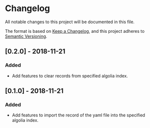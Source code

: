 # Changelog
All notable changes to this project will be documented in this file.

The format is based on [Keep a Changelog](https://keepachangelog.com/en/1.0.0/),
and this project adheres to [Semantic Versioning](https://semver.org/spec/v2.0.0.html).

## [0.2.0] - 2018-11-21
### Added
- Add features to clear records from specified algolia index. 


## [0.1.0] - 2018-11-21
### Added
- Add features to import the record of the yaml file into the specified algolia index. 
